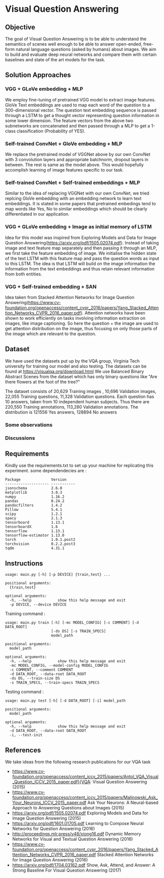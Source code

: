 # Visual Question Answering

## Objective
The goal of Visual Question Answering is to be able to understand the semantics of scenes well enough to be able to answer open-ended, free-form natural language questions (asked by humans) about images. We aim to build and evaluate deep neural networks and compare them with certain baselines and state of the art models for the task. 

## Solution Approaches

### VGG + GLoVe embedding + MLP
We employ fine-tuning of pretrained VGG model to extract image features. GloVe Text embeddings are used to map each word of the question to a 300-dimensional vector. The question text embedding sequence is passed through a LSTM to get a thought vector representing question information in some lower dimension. 
The feature vectors from the above two subnetworks are concatenated and then passed through a MLP to get a 1-class classification (Probability of YES). 

### Self-trained ConvNet + GloVe embedding + MLP
We replace the pretrained model of VGGNet above by our own ConvNet with 3 convolution layers and appropriate batchnorm, dropout layers in between. The rest is same as the model above. This would hopefully accomplish learning of image features specific to our task. 

### Self-trained ConvNet + Self-trained embeddings + MLP
Similar to the idea of replacing VGGNet with our own ConvNet, we tried replcing GloVe embedding with an embedding network to learn text embeddings. It is stated in some papers that pretrained embedings tend to map words like Yes, No to similar embeddings which should be clearly differentiated in our application.

### VGG + GLoVe embedding + Image as initial memory of LSTM
Idea for this model was inspired from Exploring Models and Data for Image Question Answering(https://arxiv.org/pdf/1505.02074.pdf). Instead of taking image and text feature map separately and then passing it through an MLP, we first take the feature embedding of image. We initialise the hidden state of the text LSTM with this feature map and pass the question words as input to this LSTM. The idea is that LSTM will build on the image information the information from the text embeddings and thus retain relevant information from both entities. 

### VGG + Self-trained embedding + SAN
Idea taken from Stacked Attention Networks for Image Question Answering(https://www.cv-foundation.org/openaccess/content_cvpr_2016/papers/Yang_Stacked_Attention_Networks_CVPR_2016_paper.pdf). Attention networks have been shown to work efficiently on tasks involving information extraction on images, like image captioning. So here the question + the image are used to get attention distribution on the image, thus focusing on only those parts of the image which are relevant to the question. 



## Dataset
We have used the datasets put up by the VQA group, Virginia Tech university for training our model and also testing. The datasets can be found at  https://visualqa.org/download.html
We use Balanced Binary Abstract Scenes from the dataset which has only binary questions like "Are there flowers at the foot of the tree?"

The dataset consists of 20,629 Training images , 10,696 Validation images, 22,055 Training questions, 11,328 Validation questions.
Each question has 10 answers, taken from 10 independent human subjects. Thus there are
 220,550 Training annotations, 113,280 Validation annotations. The distribution is 121556 Yes answers, 128894 No answers


### Some observations

### Discussions

## Requirements 
Kindly use the requirements.txt to set up your machine for replicating this 
experiment. some dependendecies are :

```
Package              Version    
-------------------- -----------      
jsonschema           2.6.0           
matplotlib           3.0.3        
numpy                1.16.2     
pandas               0.24.2     
pandocfilters        1.4.2          
Pillow               5.4.1           
scipy                1.2.1         
spacy                2.1.3        
tensorboard          1.13.1     
tensorboardX         1.6        
tensorflow           1.13.1     
tensorflow-estimator 1.13.0                  
torch                1.0.1.post2
torchvision          0.2.2.post3 
tqdm                 4.31.1

```


## Instructions

```
usage: main.py [-h] [-p DEVICE] {train,test} ...

positional arguments:
  {train,test}

optional arguments:
  -h, --help            show this help message and exit
  -p DEVICE, --device DEVICE

```

Training command : 
```
usage: main.py train [-h] [-mc MODEL_CONFIG] [-c COMMENT] [-d DATA_ROOT]
                     [-ds DS] [-s TRAIN_SPECS]
                     model_path

positional arguments:
  model_path

optional arguments:
  -h, --help            show this help message and exit
  -mc MODEL_CONFIG, --model-config MODEL_CONFIG
  -c COMMENT, --comment COMMENT
  -d DATA_ROOT, --data-root DATA_ROOT
  -ds DS, --train-size DS
  -s TRAIN_SPECS, --train-specs TRAIN_SPECS

```

Testing command : 
```
usage: main.py test [-h] [-d DATA_ROOT] [-i] model_path

positional arguments:
  model_path

optional arguments:
  -h, --help            show this help message and exit
  -d DATA_ROOT, --data-root DATA_ROOT
  -i, --test-init

```

## References

We take ideas from the following research publications for our VQA task

* https://www.cv-foundation.org/openaccess/content_iccv_2015/papers/Antol_VQA_Visual_Question_ICCV_2015_paper.pdf}{VQA: Visual Question Answering (2015)
* https://www.cv-foundation.org/openaccess/content_iccv_2015/papers/Malinowski_Ask_Your_Neurons_ICCV_2015_paper.pdf Ask Your Neurons: A Neural-based Approach to Answering Questions about Images (2015)
* https://arxiv.org/pdf/1505.02074.pdf Exploring Models and Data for Image Question Answering (2015)
* https://arxiv.org/pdf/1601.01705.pdf Learning to Compose Neural Networks for Question Answering (2016)
* http://proceedings.mlr.press/v48/xiong16.pdf Dynamic Memory Networks for Visual and Textual Question Answering (2016)
* https://www.cv-foundation.org/openaccess/content_cvpr_2016/papers/Yang_Stacked_Attention_Networks_CVPR_2016_paper.pdf Stacked Attention Networks for Image Question Answering (2016)
* https://arxiv.org/pdf/1704.03162.pdf Show, Ask, Attend, and Answer: A Strong Baseline For Visual Question Answering (2017)

